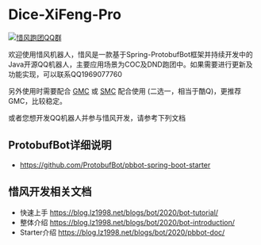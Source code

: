 # Dice-XiFeng-Pro

[![惜风跑团QQ群](https://img.shields.io/static/v1?label=QQ%E7%BE%A4&message=1090715815&color=blue)](https://jq.qq.com/?_wv=1027&k=B7Of3GMZ)

欢迎使用惜风机器人，惜风是一款基于Spring-ProtobufBot框架并持续开发中的Java开源QQ机器人，主要应用场景为COC及DND跑团中。如果需要进行更新及功能实现，可以联系QQ1969077760

另外使用时需要配合 [GMC](https://github.com/ProtobufBot/Go-Mirai-Client/releases) 或 [SMC](https://github.com/ProtobufBot/Spring-Mirai-Client/releases)  配合使用 (二选一，相当于酷Q)，更推荐GMC，比较稳定。


或者您想开发QQ机器人并参与惜风开发，请参考下列文档
## ProtobufBot详细说明
- https://github.com/ProtobufBot/pbbot-spring-boot-starter

## 惜风开发相关文档
- 快速上手 https://blog.lz1998.net/blogs/bot/2020/bot-tutorial/
- 整体介绍 https://blog.lz1998.net/blogs/bot/2020/bot-introduction/
- Starter介绍 https://blog.lz1998.net/blogs/bot/2020/pbbot-doc/
